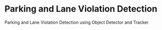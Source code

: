 # Parking and Lane Violation Detection
 Parking and Lane Violation Detection using Object Detector and Tracker
